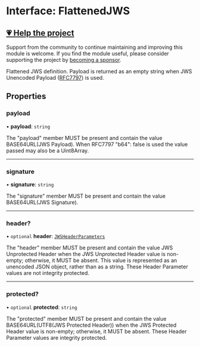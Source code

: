 # Interface: FlattenedJWS

## [💗 Help the project](https://github.com/sponsors/panva)

Support from the community to continue maintaining and improving this module is welcome. If you find the module useful, please consider supporting the project by [becoming a sponsor](https://github.com/sponsors/panva).

Flattened JWS definition. Payload is returned as an empty string when JWS Unencoded Payload
([RFC7797](https://www.rfc-editor.org/rfc/rfc7797)) is used.

## Properties

### payload

• **payload**: `string`

The "payload" member MUST be present and contain the value BASE64URL(JWS Payload). When RFC7797
"b64": false is used the value passed may also be a Uint8Array.

***

### signature

• **signature**: `string`

The "signature" member MUST be present and contain the value BASE64URL(JWS Signature).

***

### header?

• `optional` **header**: [`JWSHeaderParameters`](JWSHeaderParameters.md)

The "header" member MUST be present and contain the value JWS Unprotected Header when the JWS
Unprotected Header value is non- empty; otherwise, it MUST be absent. This value is represented
as an unencoded JSON object, rather than as a string. These Header Parameter values are not
integrity protected.

***

### protected?

• `optional` **protected**: `string`

The "protected" member MUST be present and contain the value BASE64URL(UTF8(JWS Protected
Header)) when the JWS Protected Header value is non-empty; otherwise, it MUST be absent. These
Header Parameter values are integrity protected.
